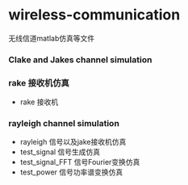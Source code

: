 # wireless-communication
无线信道matlab仿真等文件

### Clake and Jakes channel simulation

### rake 接收机仿真
* rake 接收机

### rayleigh channel simulation
* rayleigh 信号以及jake接收机仿真
* test_signal 信号生成仿真
* test_signal_FFT 信号Fourier变换仿真
* test_power 信号功率谱变换仿真
